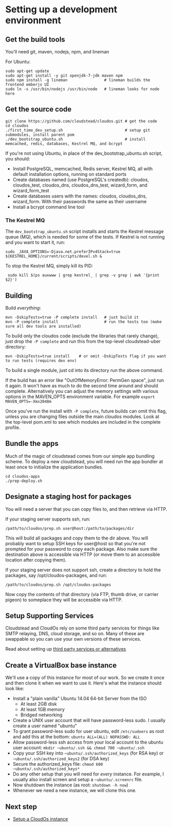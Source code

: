 # Setting up a development environment

## Get the build tools

You'll need git, maven, nodejs, npm, and lineman

For Ubuntu:

    sudo apt-get update
    sudo apt-get install -y git openjdk-7-jdk maven npm
    sudo npm install -g lineman                # lineman builds the frontend emberjs UI
    sudo ln -s /usr/bin/nodejs /usr/bin/node   # lineman looks for node here
    
## Get the source code

    git clone https://github.com/cloudstead/cloudos.git # get the code
    cd cloudos
    ./first_time_dev_setup.sh                           # setup git submodules, install parent pom
    ./dev_bootstrap_ubuntu.sh                           # install memcached, redis, databases, Kestrel MQ, and bcrypt
     
If you're not using Ubuntu, in place of the dev_bootstrap_ubuntu.sh script, you should:
* Install PostgreSQL, memcached, Redis server, Kestrel MQ, all with default installation options, running on standard ports 
* Create databases named (use PostgreSQL's createdb): cloudos, cloudos_test, cloudos_dns, cloudos_dns_test, wizard_form, and wizard_form_test 
* Create databases users with the names: cloudos, cloudos_dns, wizard_form. With their passwords the same as their username
* Install a bcrypt command line tool

### The Kestrel MQ
    
The `dev_bootstrap_ubuntu.sh` script installs and starts the Kestrel message queue (MQ), which is needed for some of the tests.
If Kestrel is not running and you want to start it, run:

    sudo _JAVA_OPTIONS=-Djava.net.preferIPv4Stack=true ${KESTREL_HOME}/current/scripts/devel.sh &

To stop the Kestrel MQ, simply kill its PID:

     sudo kill $(ps auxwww | grep kestrel_ | grep -v grep | awk '{print $2}')


## Building

Build *everything*:

    mvn -DskipTests=true -P complete install   # just build it
    mvn -P complete install                    # run the tests too (make sure all dev tools are installed)

To build only the cloudos code (exclude the libraries that rarely change), just drop the `-P complete` and run this from the top-level cloudstead-uber directory:

    mvn -DskipTests=true install    # or omit -DskipTests flag if you want to run tests (requires dev env)

To build a single module, just cd into its directory run the above command.

If the build has an error like "OutOfMemoryError: PermGen space", just run it again. 
It won't have as much to do the second time around and should complete. Alternatively you can adjust the 
memory settings with various options in the MAVEN_OPTS environment variable. For example `export MAVEN_OPTS=-Xmx2048m`
 
Once you've run the install with `-P complete`, future builds can omit this flag, unless you are changing 
files outside the main cloudos modules. Look at the top-level pom.xml to see which modules are 
included in the complete profile.  

## Bundle the apps

Much of the magic of cloudstead comes from our simple app bundling scheme. To deploy a new cloudstead, you will need
run the app bundler at least once to initialize the application bundles.

    cd cloudos-apps
    ./prep-deploy.sh

## Designate a staging host for packages

You will need a server that you can copy files to, and then retrieve via HTTP.

If your staging server supports ssh, run:

    /path/to/cloudos/prep.sh user@host:/path/to/packages/dir
    
This will build all packages and copy them to the dir above. You will probably want to setup SSH keys for user@host so
that you're not prompted for your password to copy each package.
Also make sure the destination above is accessible via HTTP (or move them to an accessible location after copying them).
 
If your staging server does not support ssh, create a directory to hold the packages, say /opt/cloudos-packages, and run:

    /path/to/cloudos/prep.sh /opt/cloudos-packages
    
Now copy the contents of that directory (via FTP, thumb drive, or carrier pigeon) to someplace they will be accessible via HTTP.

## Setup Supporting Services

Cloudstead and CloudOs rely on some third party services for things like SMTP relaying, DNS, cloud storage, and so on.
Many of these are swappable so you can use your own versions of these services.

Read about setting up [third party services or alternatives](thirdparty.md)

## Create a VirtualBox base instance

We'll use a copy of this instance for most of our work. So we create it once and then clone it when we want to use it.
Here's what the instance should look like:

* Install a "plain vanilla" Ubuntu 14.04 64-bit Server from the ISO
  * At least 2GB disk
  * At least 1GB memory
  * Bridged networking
* Create a UNIX user account that will have password-less sudo. I usually create a user named "ubuntu"
* To grant password-less sudo for user ubuntu, edit `/etc/sudoers` as root and add this at the bottom:
`ubuntu	ALL=(ALL) NOPASSWD: ALL`
* Allow password-less ssh access from your local account to the ubuntu user account:
`mkdir ~ubuntu/.ssh && chmod 700 ~ubuntu/.ssh`
* Copy your SSH key into `~ubuntu/.ssh/authorized_keys` (for RSA key) or `~ubuntu/.ssh/authorized_keys2` (for DSA key)
* Secure the authorized_keys file: `chmod 600 ~ubuntu/.ssh/authorized_keys*`
* Do any other setup that you will need for *every* instance. For example, I usually also install screen and setup a `~ubuntu/.screenrc` file.
* Now shutdown the instance (as root: `shutdown -h now`)
* Whenever we need a new instance, we will clone this one.

## Next step

* [Setup a CloudOs instance](cloudos.md)
